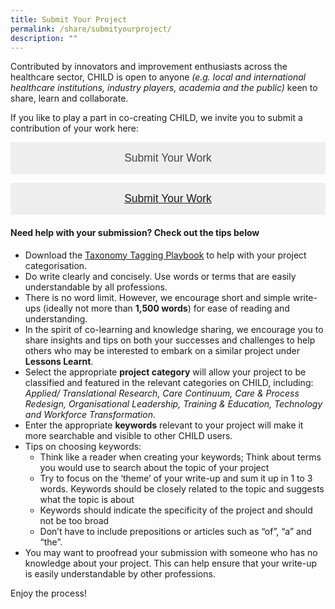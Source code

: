 ```yaml
---
title: Submit Your Project
permalink: /share/submityourproject/
description: ""
---
```

Contributed by innovators and improvement enthusiasts across the healthcare sector, CHILD is open to anyone <em>(e.g. local and international healthcare institutions, industry players, academia and the public) </em>  keen to share, learn and collaborate. 

If you like to play a part in co-creating CHILD, we invite you to submit a contribution of your work here:  

<style>
.button {
  background-color: #eee;
  color: #444;
  cursor: pointer;
  padding: 15px;
  width: 100%;
  border: none;
  outline: none;
  font-size: 1.25em;
  transition: 0.4s;
	text-align: center;
}

.active, .button:hover {
  background-color: #ccc; 
}

.panel {
  padding: 0 18px;
  display: none;
  background-color: white;
  overflow: hidden;
}
	
a[target="_blank"]:after {
    padding-left: 0.25rem;
    font-weight: 400;
}

	
</style>




<a href="https://form.gov.sg/649979f07e18e300125c61b2" target="_blank"><button class="button button1">Submit Your Work</button></a>

<button class="button button1"><a target="_blank" href="https://form.gov.sg/649979f07e18e300125c61b2">Submit Your Work</a></button>

#### **Need help with your submission? Check out the tips below**

* Download the <a href="/files/child_taxonomy%20tagging%20playbook_wef%20fy23.pdf" download="">Taxonomy Tagging Playbook</a> to help with your project categorisation. 
* Do write clearly and concisely. Use words or terms that are easily understandable by all professions.
* There is no word limit. However, we encourage short and simple write-ups (ideally not more than **1,500 words**) for ease of reading and understanding. 
* In the spirit of co-learning and knowledge sharing, we encourage you to share insights and tips on both your successes and challenges to help others who may be interested to embark on a similar project under **Lessons Learnt**.
* Select the appropriate **project category** will allow your project to be classified and featured in the relevant categories on CHILD, including: *Applied/ Translational Research, Care Continuum, Care &amp; Process Redesign, Organisational Leadership, Training &amp; Education, Technology and Workforce Transformation*.
* Enter the appropriate **keywords** relevant to your project will make it more searchable and visible to other CHILD users. 
* Tips on choosing keywords: 
	* Think like a reader when creating your keywords; Think about terms you would use to search about the topic of your project
	* Try to focus on the ‘theme’ of your write-up and sum it up in 1 to 3 words. Keywords should be closely related to the topic and suggests what the topic is about 
	* Keywords should indicate the specificity of the project and should not be too broad
	* Don’t have to include prepositions or articles such as “of”, “a” and “the”.
* You may want to proofread your submission with someone who has no knowledge about your project. This can help ensure that your write-up is easily understandable by other professions.

Enjoy the process!